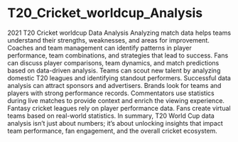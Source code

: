 # T20_Cricket_worldcup_Analysis
2021 T20 Cricket worldcup Data Analysis
Analyzing match data helps teams understand their strengths, weaknesses, and areas for improvement.
Coaches and team management can identify patterns in player performance, team combinations, and strategies that lead to success.
Fans can discuss player comparisons, team dynamics, and match predictions based on data-driven analysis.
Teams can scout new talent by analyzing domestic T20 leagues and identifying standout performers.
Successful data analysis can attract sponsors and advertisers. Brands look for teams and players with strong performance records.
Commentators use statistics during live matches to provide context and enrich the viewing experience.
Fantasy cricket leagues rely on player performance data. Fans create virtual teams based on real-world statistics.
In summary, T20 World Cup data analysis isn’t just about numbers; it’s about unlocking insights that impact team performance, fan engagement, and the overall cricket ecosystem.
